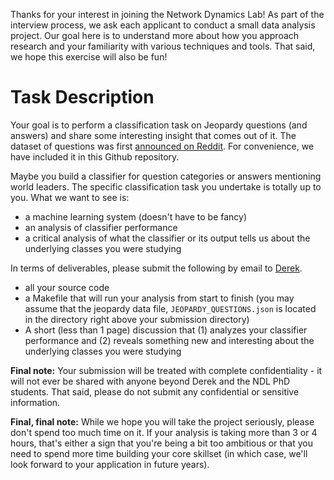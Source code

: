 Thanks for your interest in joining the Network Dynamics Lab!  As part of the interview process,
we ask each applicant to conduct a small data analysis project.  Our goal here is to understand
more about how you approach research and your familiarity with various techniques and tools.
That said, we hope this exercise will also be fun!

# Task Description
Your goal is to perform a classification task on Jeopardy questions (and answers)
and share some interesting insight that comes out of it.  The dataset of questions
was first [announced on Reddit](https://www.reddit.com/r/datasets/comments/1uyd0t/200000_jeopardy_questions_in_a_json_file/).
For convenience, we have included it in this Github repository.

Maybe you build a classifier for question categories or answers mentioning world leaders.  The specific
classification task you undertake is totally up to you.  What we want to see is:

  - a machine learning system (doesn't have to be fancy)
  - an analysis of classifier performance
  - a critical analysis of what the classifier or its output tells us about the underlying classes you were studying

In terms of deliverables, please submit the following by email to [Derek](mailto:derek.ruths@mcgill.ca).

  - all your source code
  - a Makefile that will run your analysis from start to finish (you may assume that
    the jeopardy data file, `JEOPARDY_QUESTIONS.json` is located in the directory
    right above your submission directory)
  - A short (less than 1 page) discussion that (1) analyzes your classifier performance and
    (2) reveals something new and interesting about the underlying classes you were studying

**Final note:** Your submission will be treated with complete confidentiality - it will not ever
be shared with anyone beyond Derek and the NDL PhD students.  That said, please
do not submit any confidential or sensitive information.

**Final, final note:** While we hope you will take the project seriously, please don't
spend too much time on it. If your analysis is taking more than 3 or 4 hours, that's either
a sign that you're being a bit too ambitious or that you need to spend more time building your core
skillset (in which case, we'll look forward to your application in future years).

